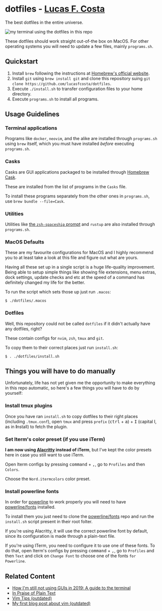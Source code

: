 # dotfiles - [Lucas F. Costa](https://lucasfcosta.com)

The best dotfiles in the entire universe.

![my terminal using the dotfiles in this repo](./terminal-demo.png)

These dotfiles should work straight out-of-the box on MacOS. For other operating systems you will need to update a few files, mainly `programs.sh`.


## Quickstart

1. Install `brew` following the instructions at [Homebrew's official website](https://brew.sh).
2. Install `git` using `brew install git` and clone this repository suing `git clone https://github.com/lucasfcosta/dotfiles`.
3. Execute `./install.sh` to transfer configuration files to your home directory.
4. Execute `programs.sh` to install all programs.


## Usage Guidelines

### Terminal applications

Programs like `docker`, `neovim`, and the alike are installed through `programs.sh` using `brew` itself, which you must have installed _before_ executing `programs.sh`.


### Casks

Casks are GUI applications packaged to be installed through [Homebrew Cask](https://github.com/Homebrew/homebrew-cask).

These are installed from the list of programs in the `Casks` file.

To install these programs separately from the other ones in `programs.sh`, use `brew bundle --file=Cask`.


### Utilities

Utilities like [the `zsh-spaceship` prompt](https://github.com/denysdovhan/spaceship-prompt) and `rustup` are also installed through `programs.sh`.


### MacOS Defaults

These are my favourite configurations for MacOS and I highly recommend you to at least take a look at this file and figure out what are yours.

Having all these set up in a single script is a huge life-quality improvement. Being able to setup simple things like showing file extensions, menu extras, dock settings, update checks and etc at the speed of a command has definitely changed my life for the better.

To run the script which sets those up just run `.macos`:

```console
$ ./dotfiles/.macos
```


### Dotfiles

Well, this repository could not be called `dotfiles` if it didn't actually have any dotfiles, right?

These contain configs for `nvim`, `zsh`, `tmux` and `git`.

To copy them to their correct places just run `install.sh`:

```console
$ . ./dotfiles/install.sh
```


## Things you will have to do manually

Unfortunately, life has not yet given me the opportunity to make everything in this repo automatic, so here's a few things you will have to do by yourself:


### Install tmux plugins

Once you have ran `install.sh` to copy dotfiles to their right places (including `.tmux.conf`), open `tmux` and press `prefix` (<kbd>ctrl</kbd> + <kbd>a</kbd>) + <kbd>I</kbd> (capital I, as in **I**nstall) to fetch the plugin.


### Set Iterm's color preset (if you use iTerm)

**I am now using [Alacritty](https://github.com/alacritty/alacritty) instead of iTerm**, but I've kept the color presets here in case you still want to use iTerm.

Open Iterm configs by pressing <kbd>command</kbd> + <kbd>,</kbd>, go to `Profiles` and then `Colors`.

Choose the `Nord.itermcolors` color preset.


### Install powerline fonts

In order for [powerline](https://github.com/powerline/powerline) to work properly you will need to have [powerline/fonts](https://github.com/powerline/fonts) installed.

To install them you just need to clone the [powerline/fonts](https://github.com/powerline/fonts) repo and run the `install.sh` script present in their root folter.

If you're using Alacritty, it will use the correct powerline font by default, since its configuration is made through a plain-text file.

If you're using ITerm, you need to configure it to use one of these fonts. To do that, open Iterm's configs by pressing <kbd>command</kbd> + <kbd>,</kbd>, go to `Profiles` and then `Text` and click on `Change Font` to choose one of the fonts `for Powerline`.


## Related Content

* [How I'm still not using GUIs in 2019: A guide to the terminal](https://lucasfcosta.com/2019/02/10/terminal-guide-2019.html)
* [In Praise of Plain Text](https://lucasfcosta.com/2018/08/05/In-Praise-of-Plaintext.html)
* [Vim Tips (outdated)](https://lucasfcosta.com/2017/01/23/Quick-vIM-Tips-That-Will-Save-Your-Life.html)
* [My first blog post about vim (outdated)](https://lucasfcosta.com/2016/09/25/How-I-Learned-to-Stop-Worrying-and-Love-vIM.html)
